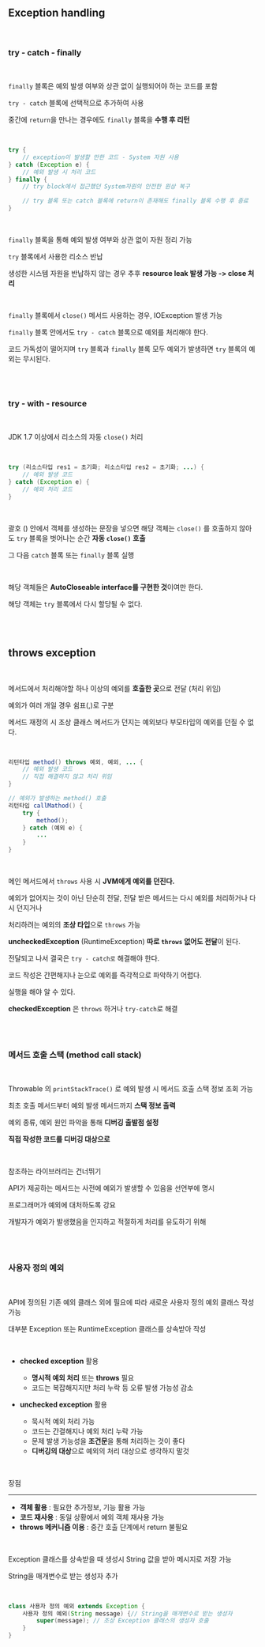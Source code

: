 ## Exception handling

<br>

### try - catch - finally

<br>

`finally` 블록은 예외 발생 여부와 상관 없이 실행되어야 하는 코드를 포함

`try - catch` 블록에 선택적으로 추가하여 사용

중간에 `return`을 만나는 경우에도 `finally` 블록을 **수행 후 리턴**

<br>

```java
try {
    // exception이 발생할 만한 코드 - System 자원 사용
} catch (Exception e) {
    // 예외 발생 시 처리 코드
} finally {
    // try block에서 접근했던 System자원의 안전한 원상 복구

    // try 블록 또는 catch 블록에 return이 존재해도 finally 블록 수행 후 종료
}
```

<br>

`finally` 블록을 통해 예외 발생 여부와 상관 없이 자원 정리 가능

`try` 블록에서 사용한 리소스 반납

생성한 시스템 자원을 반납하지 않는 경우 추후 **resource leak 발생 가능 -> close 처리**

<br>

`finally` 블록에서 `close()` 메서드 사용하는 경우, IOException 발생 가능

`finally` 블록 안에서도 `try - catch` 블록으로 예외를 처리해야 한다.

코드 가독성이 떨어지며 `try` 블록과 `finally` 블록 모두 예외가 발생하면 `try` 블록의 예외는 무시된다.

<br><br>

### try - with - resource

<br>

JDK 1.7 이상에서 리소스의 자동 `close()` 처리

<br>

```java
try (리소스타입 res1 = 초기화; 리소스타입 res2 = 초기화; ...) {
    // 예외 발생 코드
} catch (Exception e) {
    // 예외 처리 코드
}
```
<br>

괄호 () 안에서 객체를 생성하는 문장을 넣으면 해당 객체는 `close()` 를 호출하지 않아도 `try` 블록을 벗어나는 순간 **자동 `close()` 호출**

그 다음 `catch` 블록 또는 `finally` 블록 실행

<br>

해당 객체들은 **AutoCloseable interface를 구현한 것**이여만 한다.

해당 객체는 `try` 블록에서 다시 할당될 수 없다.

<br><br>

## throws exception

<br>

메서드에서 처리해야할 하나 이상의 예외를 **호출한 곳**으로 전달 (처리 위임)

예외가 여러 개일 경우 쉼표(,)로 구분

메서드 재정의 시 조상 클래스 메서드가 던지는 예외보다 부모타입의 예외를 던질 수 없다.

<br>

```java
리턴타입 method() throws 예외, 예외, ... {
    // 예외 발생 코드
    // 직접 해결하지 않고 처리 위임
}

// 예외가 발생하는 method() 호출
리턴타입 callMathod() {
    try {
        method();
    } catch (예외 e) {
        ...
    }
}
```

<br>

메인 메서드에서 `throws` 사용 시 **JVM에게 예외를 던진다.**

예외가 없어지는 것이 아닌 단순히 전달, 전달 받은 메서드는 다시 예외를 처리하거나 다시 던지거나

처리하려는 예외의 **조상 타입**으로 `throws` 가능

**uncheckedException**  (RuntimeException) **따로 `throws` 없어도 전달**이 된다.

전달되고 나서 결국은 `try - catch로` 해결해야 한다.

코드 작성은 간편해지나 눈으로 예외를 즉각적으로 파악하기 어렵다. 

실행을 해야 알 수 있다.

**checkedException** 은 `throws` 하거나 `try-catch`로 해결

<br><br>

### 메서드 호출 스택 (method call stack)

<br>

Throwable 의 `printStackTrace()` 로 예외 발생 시 메서드 호출 스택 정보 조회 가능

최초 호출 메서드부터 예외 발생 메서드까지 **스택 정보 출력**

예외 종류, 예외 원인 파악을 통해 **디버깅 출발점 설정**

**직접 작성한 코드를 디버깅 대상으로**

<br>

참조하는 라이브러리는 건너뛰기

API가 제공하는 메서드는 사전에 예외가 발생할 수 있음을 선언부에 명시

프로그래머가 예외에 대처하도록 강요

개발자가 예외가 발생했음을 인지하고 적절하게 처리를 유도하기 위해

<br><br>

### 사용자 정의 예외

<br>

API에 정의된 기존 예외 클래스 외에 필요에 따라 새로운 사용자 정의 예외 클래스 작성 가능

대부분 Exception 또는 RuntimeException 클래스를 상속받아 작성

<br>

- **checked exception** 활용
  - **명시적 예외 처리** 또는 **throws** 필요
  - 코드는 복잡해지지만 처리 누락 등 오류 발생 가능성 감소

- **unchecked exception** 활용
  - 묵시적 예외 처리 가능
  - 코드는 간결해지나 예외 처리 누락 가능
  - 문제 발생 가능성을 **조건문**을 통해 처리하는 것이 좋다
  - **디버깅의 대상**으로 예외의 처리 대상으로 생각하지 말것

<br>

장점

- - -

- **객체 활용** : 필요한 추가정보, 기능 활용 가능
- **코드 재사용** : 동일 상황에서 예외 객체 재사용 가능
-  **throws 메커니즘 이용** : 중간 호출 단계에서 return 불필요

<br>

Exception 클래스를 상속받을 때 생성시 String 값을 받아 메시지로 저장 가능

String을 매개변수로 받는 생성자 추가

<br>

```java
class 사용자 정의 예외 extends Exception {
    사용자 정의 예외(String message) {// String을 매개변수로 받는 생성자
        super(message); // 조상 Exception 클래스의 생성자 호출
    }
}
```
